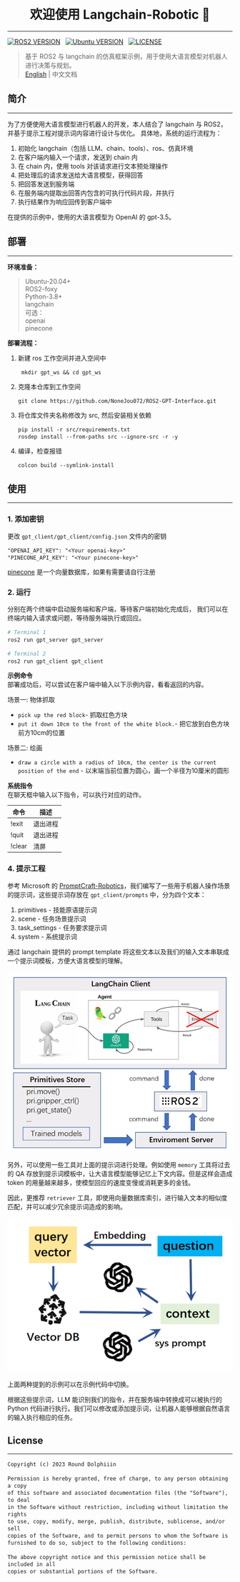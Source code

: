 <h1 align="center">欢迎使用 Langchain-Robotic 👋</h1>  

--- 

[![ROS2 VERSION](https://img.shields.io/badge/ROS-ROS%202%20Foxy-brightgreen)](http://docs.ros.org/en/foxy/index.html)
&nbsp;
[![Ubuntu VERSION](https://img.shields.io/badge/Ubuntu-20.04-yellow)](https://ubuntu.com/)
&nbsp;
[![LICENSE](https://img.shields.io/badge/License-MIT-informational)](https://nonejou072.github.io/)
&nbsp;

> 基于 ROS2 与 langchain 的仿真框架示例，用于使用大语言模型对机器人进行决策与规划。  
> [English](README-EN.md) | 中文文档

## 简介

---

为了方便使用大语言模型进行机器人的开发，本人结合了 langchain 与 ROS2，并基于提示工程对提示词内容进行设计与优化。
具体地，系统的运行流程为：
1. 初始化 langchain（包括 LLM、chain、tools）、ros、仿真环境
2. 在客户端内输入一个请求，发送到 chain 内
3. 在 chain 内，使用 tools 对该请求进行文本预处理操作
4. 把处理后的请求发送给大语言模型，获得回答
5. 把回答发送到服务端
6. 在服务端内提取出回答内包含的可执行代码片段，并执行
7. 执行结果作为响应回传到客户端中

在提供的示例中，使用的大语言模型为 OpenAI 的 gpt-3.5。  

## 部署

--- 
**环境准备：**  
>Ubuntu-20.04+  
ROS2-foxy  
Python-3.8+  
langchain  
可选：  
openai  
pinecone

**部署流程：**
1. 新建 ros 工作空间并进入空间中
   ```commandline
    mkdir gpt_ws && cd gpt_ws
    ```
2. 克隆本仓库到工作空间
    ```
    git clone https://github.com/NoneJou072/ROS2-GPT-Interface.git
   ```
3. 将仓库文件夹名称修改为 src, 然后安装相关依赖
    ```
    pip install -r src/requirements.txt
   rosdep install --from-paths src --ignore-src -r -y
   ```
4. 编译，检查报错
    ```
   colcon build --symlink-install
   ```
   
## 使用

---
### 1. 添加密钥
更改 `gpt_client/gpt_client/config.json` 文件内的密钥
   ```
   "OPENAI_API_KEY": "<Your openai-key>"
   "PINECONE_API_KEY": "<Your pinecone-key>"
   ```
[pinecone](https://www.pinecone.io/) 是一个向量数据库，如果有需要请自行注册

### 2. 运行
分别在两个终端中启动服务端和客户端，等待客户端初始化完成后，
我们可以在终端内输入请求或问题，等待服务端执行或回应。
```bash
# Terminal 1
ros2 run gpt_server gpt_server
```
```bash
# Terminal 2
ros2 run gpt_client gpt_client
```

**示例命令**  
部署成功后，可以尝试在客户端中输入以下示例内容，看看返回的内容。

场景一: 物体抓取
  * `pick up the red block`- 抓取红色方块
  * `put it down 10cm to the front of the white block.`- 把它放到白色方块前方10cm的位置

场景二: 绘画
  * `draw a circle with a radius of 10cm, the center is the current position of the end` - 以末端当前位置为圆心，画一个半径为10厘米的圆形

**系统指令**  
在聊天框中输入以下指令，可以执行对应的动作。

| 命令     | 描述   |
|--------|------|
| !exit  | 退出进程 |
| !quit  | 退出进程 |
| !clear | 清屏   |

### 4. 提示工程
参考 Microsoft 的 [PromptCraft-Robotics](https://github.com/microsoft/PromptCraft-Robotics)，我们编写了一些用于机器人操作场景的提示词，这些提示词存放在 `gpt_client/prompts` 中，分为四个文本：
1. primitives - 技能原语提示词
2. scene - 任务场景提示词
3. task_settings - 任务要求提示词
4. system - 系统提示词

通过 langchain 提供的 prompt template 将这些文本以及我们的输入文本串联成一个提示词模板，方便大语言模型的理解。

![langchain system](./docs/assets/chainsystem.png)

另外，可以使用一些工具对上面的提示词进行处理。例如使用 `memory` 工具将过去的 QA 存放到提示词模板中，让大语言模型能够记忆上下文内容。但是这样会造成 token 的用量越来越多，使模型回应的速度变慢或消耗更多的金钱。

因此，更推荐 `retriever` 工具，即使用向量数据库索引，进行输入文本的相似度匹配，并可以减少冗余提示词造成的影响。

![embedding system](./docs/assets/embedding.png)

上面两种提到的示例可以在示例代码中切换。

根据这些提示词，LLM 能识别我们的指令，并在服务端中转换成可以被执行的 Python 代码进行执行。我们可以修改或添加提示词，让机器人能够根据自然语言的输入执行相应的任务。

## License

---

```
Copyright (c) 2023 Round Dolphiiin

Permission is hereby granted, free of charge, to any person obtaining a copy
of this software and associated documentation files (the "Software"), to deal
in the Software without restriction, including without limitation the rights
to use, copy, modify, merge, publish, distribute, sublicense, and/or sell
copies of the Software, and to permit persons to whom the Software is
furnished to do so, subject to the following conditions:

The above copyright notice and this permission notice shall be included in all
copies or substantial portions of the Software.
```
